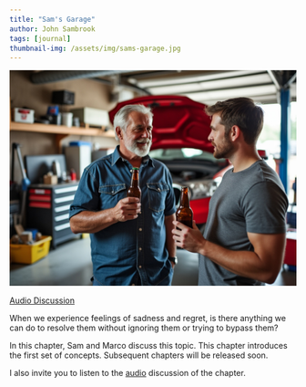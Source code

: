 ```yaml
---
title: "Sam's Garage"
author: John Sambrook
tags: [journal]
thumbnail-img: /assets/img/sams-garage.jpg
---
```


![Sam and Marco](/assets/img/sams-garage.jpg "Sam and Marco, having a beer")

[Audio Discussion](https://common-sense.com/assets/files/sams-garage.mp3)

When we experience feelings of sadness and regret, is there anything
we can do to resolve them without ignoring them or trying to bypass
them?

In this chapter, Sam and Marco discuss this topic. This chapter introduces
the first set of concepts. Subsequent chapters will be released soon.

I also invite you to listen to the
[audio](https://common-sense.com/assets/files/sams-garage.mp3)
discussion of the chapter.


